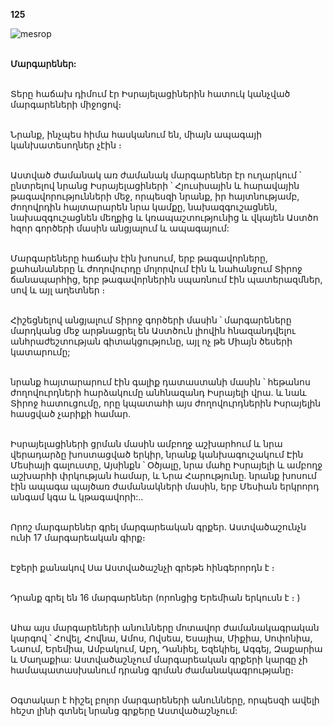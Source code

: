 **125**

![mesrop](https://volamar.ru/audio_video/foto/01/detbible/B262.BMP)

\
**Մարգարեներ:**

\
Տերը հաճախ դիմում էր Իսրայելացիներին հատուկ կանչված մարգարեների միջոցով։

\
Նրանք, ինչպես հիմա հասկանում են, միայն ապագայի կանխատեսողներ չէին ։

\
Աստված ժամանակ առ ժամանակ մարգարեներ էր ուղարկում ՝ ընտրելով նրանց Իսրայելացիների ՝ Հյուսիսային և հարավային թագավորությունների մեջ, որպեսզի նրանք, իր հայտնությամբ, ժողովրդին հայտարարեն նրա կամքը, նախազգուշացնեն, նախազգուշացնեն մեղքից և կռապաշտությունից և վկայեն Աստծո հզոր գործերի մասին անցյալում և ապագայում:

\
Մարգարեները հաճախ էին խոսում, երբ թագավորները, քահանաները և ժողովուրդը մոլորվում էին և նահանջում Տիրոջ ճանապարհից, երբ թագավորներին սպառնում էին պատերազմներ, սով և այլ աղետներ ։

\
Հիշեցնելով անցյալում Տիրոջ գործերի մասին ՝ մարգարեները մարդկանց մեջ արթնացրել են Աստծուն լիովին հնազանդվելու անհրաժեշտության գիտակցությունը, այլ ոչ թե Միայն ծեսերի կատարումը;

\
նրանք հայտարարում էին գալիք դատաստանի մասին ՝ հեթանոս ժողովուրդների հարձակումը անհնազանդ Իսրայելի վրա. և նաև Տիրոջ հատուցումը, որը կպատահի այս ժողովուրդներին Իսրայելին հասցված չարիքի համար.

\
Իսրայելացիների ցրման մասին ամբողջ աշխարհում և նրա վերադարձը խոստացված երկիր, նրանք կանխագուշակում Էին Մեսիայի գալուստը, Այսինքն ՝ Օծյալը, նրա մահը Իսրայելի և ամբողջ աշխարհի փրկության համար, և Նրա Հարությունը. նրանք խոսում էին ապագա պայծառ ժամանակների մասին, երբ Մեսիան երկրորդ անգամ կգա և կթագավորի:..

\
Որոշ մարգարեներ գրել մարգարեական գրքեր. Աստվածաշունչն ունի 17 մարգարեական գիրք։

\
Էջերի քանակով Սա Աստվածաշնչի գրեթե հինգերորդն է ։

\
Դրանք գրել են 16 մարգարեներ (որոնցից Երեմիան երկուսն է ։ )

\
Ահա այս մարգարեների անունները մոտավոր ժամանակագրական կարգով ՝ Հովել, Հովնա, Ամոս, Ովսեա, Եսայիա, Միքիա, Սոփոնիա, Նաում, Երեմիա, Ամբակում, Աբդ, Դանիել, Եզեկիել, Ագգեյ, Զաքարիա և Մաղաքիա: Աստվածաշնչում մարգարեական գրքերի կարգը չի համապատասխանում դրանց գրման ժամանակագրությանը։

\
Օգտակար է հիշել բոլոր մարգարեների անունները, որպեսզի ավելի հեշտ լինի գտնել նրանց գրքերը Աստվածաշնչում:
